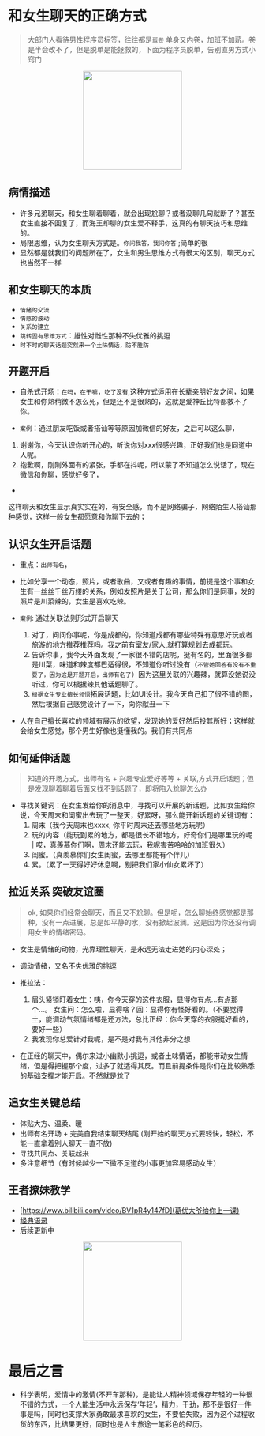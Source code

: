 # 和女生聊天的正确方式
> 大部门人看待男性程序员标签，往往都是``蛋卷`` 单身又内卷，加班不加薪。卷是半会改不了，但是脱单是能拯救的，下面为程序员脱单，告别直男方式小窍门

<img src="https://gimg2.baidu.com/image_search/src=http%3A%2F%2Fp0.ssl.cdn.btime.com%2Ft0176d975e963c2f40c.jpg&refer=http%3A%2F%2Fp0.ssl.cdn.btime.com&app=2002&size=f9999,10000&q=a80&n=0&g=0n&fmt=jpeg?sec=1641320185&t=8671230a1722f31f12e073f7fd44597d" width="200" style="display: block; margin: 0 auto;" align="center">

## 病情描述
* 许多兄弟聊天，和女生聊着聊着，就会出现尬聊？或者没聊几句就断了？甚至女生直接不回复了，而海王却聊的女生爱不释手，这真的有聊天技巧和思维的。
* 局限思维，认为女生聊天方式是。``你问我答，我问你答`` ;简单的很
* 显然都是就我们的问题所在了，女生和男生思维方式有很大的区别，聊天方式也当然不一样


## 和女生聊天的本质
* ``情绪的交流``
* ``情感的波动``
* ``关系的建立``
* ``跳转固有思维方式``：雄性对雌性那种不失优雅的挑逗
* ``时不时的聊天话题突然来一个土味情话，防不胜防``

## 开题开启
* 自杀式开场：`在吗`，`在干嘛`，`吃了没有`,这种方式适用在长辈亲朋好友之间，如果女生和你熟稍微不怎么死，但是还不是很熟的，这就是爱神丘比特都救不了你。

* `案例`：通过朋友吃饭或者搭讪等等原因加微信的好友，之后可以这么聊，
1.  谢谢你，今天认识你听开心的，听说你对xxx很感兴趣，正好我们也是同道中人呢。
2.  抱歉啊，刚刚外面有的紧张，手都在抖呢，所以蒙了不知道怎么说话了，现在微信和你聊，感觉好多了，
* 

这样聊天和女生显示真实实在的，有安全感，而不是网络骗子，网络陌生人搭讪那种感觉，这样一般女生都愿意和你聊下去的；

## 认识女生开启话题
* 重点：``出师有名``，
* 比如分享一个动态，照片，或者歌曲，又或者有趣的事情，前提是这个事和女生有一丝丝千丝万缕的关系，例如发照片是关于公司，那么你们是同事，发的照片是川菜辣的，女生是喜欢吃辣。

* `案例`: 通过关联法则形式开启聊天
  1. 对了，问问你事呢，你是成都的，你知道成都有哪些特殊有意思好玩或者旅游的地方推荐推荐吗。我之前有室友/家人,就打算规划去成都玩。
  2. 告诉你事，我今天外面发现了一家很不错的店呢，挺有名的，里面很多都是川菜，味道和辣度都巴适得很，不知道你听过没有（`不管她回答有没有不重要了，因为这是开题开启，出师有名了`）因为这里关联的兴趣辣，就算没她说没听过，你可以根据辣其他话题聊了。
  3. `根据女生专业擅长领悟`拓展话题，比如UI设计。我今天自己扣了很不错的图，然后根据自己感觉设计了一下，向你献丑一下

* 人在自己擅长喜欢的领域有展示的欲望，发现她的爱好然后投其所好；这样就会给女生感觉，那个男生好像也挺懂我的。我们有共同点

## 如何延伸话题
> 知道的开场方式，出师有名 + 兴趣专业爱好等等 + 关联,方式开启话题；但是发现聊着聊着后面又找不到话题了，即将陷入尬聊怎么办

* 寻找关键词：在女生发给你的消息中，寻找可以开展的新话题，比如女生给你说，今天周末和闺蜜出去玩了一整天，好累呀，那么能开新话题的关键词有：
  1. 周末（我今天周末也xxxx, 你平时周末还去哪些地方玩呢）
  2. 玩的内容（能玩到累的地方，都是很长不错地方，好奇你们是哪里玩的呢 | 哎，真羡慕你们啊，周末还能去玩，我呢害苦哈哈的加班很久）
  3. 闺蜜。（真羡慕你们女生闺蜜，去哪里都能有个伴儿）
  4. 累。（累了一天得好好休息啊，别把我们家小仙女累坏了）

## 拉近关系 突破友谊圈
> ok, 如果你们经常会聊天，而且又不尬聊。但是呢，怎么聊始终感觉都是那种，没有一点进展，总是如平静的水，没有掀起波澜。这是因为你还没有调用女生的情绪密码。
* 女生是情绪的动物，光靠理性聊天，是永远无法走进她的内心深处；

* 调动情绪，又名不失优雅的挑逗
* 推拉法：
  1. 眉头紧锁盯着女生：咦，你今天穿的这件衣服，显得你有点...有点那个...。 女生问：怎么啦，显得啥？回：显得你有怪好看的。（不要觉得土，能调动气氛情绪都是还方法，总比正经：你今天穿的衣服挺好看的，要好一些）
  2. 我发现你总爱针对我呢，是不是对我有其他非分之想
  
* 在正经的聊天中，偶尔来过小幽默小挑逗，或者土味情话，都能带动女生情绪，但是得把握那个度，过多了就适得其反。而且前提条件是你们在比较熟悉的基础支撑才能开启。不然就是尬了

## 追女生关键总结
* 体贴大方、温柔、暖
* 出师有名开场 + 完美自我结束聊天结尾 (刚开始的聊天方式要轻快，轻松，不能一直拿着别人聊天一直不放)
* 寻找共同点、关联起来
* 多注意细节（有时候越少一下微不足道的小事更加容易感动女生）


## 王者撩妹教学
* [https://www.bilibili.com/video/BV1pR4y147fD](葛优大爷给你上一课)
* [经典语录](https://www.bilibili.com/video/BV1hA411G7FZ/?spm_id_from=333.788.recommend_more_video.-1)
* 后续更新中

<img src="https://gimg2.baidu.com/image_search/src=http%3A%2F%2Fdingyue.ws.126.net%2F2020%2F0418%2F51f24ba6j00q8z7n80027c000u000jzc.jpg&refer=http%3A%2F%2Fdingyue.ws.126.net&app=2002&size=f9999,10000&q=a80&n=0&g=0n&fmt=jpeg?sec=1641320047&t=bfa1a2acdc49ed6e7cd3bd1b37a614a1" width="200" style="display: block; margin: 0 auto;" align="center">

# 最后之言
* 科学表明，爱情中的激情(不开车那种)，是能让人精神领域保存年轻的一种很不错的方式，一个人能生活中永远保存‘年轻’，精力，干劲，那不是很好一件事是吗，同时也支撑大家勇敢最求喜欢的女生，不要怕失败，因为这个过程收货的东西，比结果更好，同时也是人生旅途一笔彩色的经历。